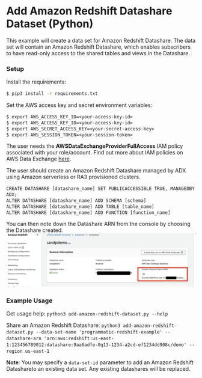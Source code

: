 # Add Amazon Redshift Datashare Dataset (Python)

This example will create a data set for Amazon Redshift Datashare. The data set will contain an
Amazon Redshift Datashare, which enables subscribers to have read-only access to the shared tables and views in the Datashare.

### Setup

Install the requirements:

```bash
$ pip3 install -r requirements.txt
```

Set the AWS access key and secret environment variables:

```
$ export AWS_ACCESS_KEY_ID=<your-access-key-id>
$ export AWS_ACCESS_KEY_ID=<your-access-key-id>
$ export AWS_SECRET_ACCESS_KEY=<your-secret-access-key>
$ export AWS_SESSION_TOKEN=<your-session-token>
```

The user needs the **AWSDataExchangeProviderFullAccess** IAM policy associated with your role/account. Find out more
about IAM policies on AWS Data Exchange [here](https://docs.aws.amazon.com/data-exchange/latest/userguide/auth-access.html).

The user should create an Amazon Redshift Datashare managed by ADX using Amazon serverless or RA3 provisioned clusters.  
```
CREATE DATASHARE [datashare_name] SET PUBLICACCESSIBLE TRUE, MANAGEDBY ADX;
ALTER DATASHARE [datashare_name] ADD SCHEMA [schema]
ALTER DATASHARE [datashare_name] ADD TABLE [table_name]
ALTER DATASHARE [datashare_name] ADD FUNCTION [function_name]
```

You can then note down the Datashare ARN from the console by choosing the Datashare created.
![copy_datashare_arn](datashare_arn.png)

### Example Usage

Get usage help: `python3 add-amazon-redshift-dataset.py --help`

Share an Amazon Redshift Datashare: `python3 add-amazon-redshift-dataset.py --data-set-name 'programmatic-redshift-example' --datashare-arn 'arn:aws:redshift:us-east-1:123456789012:datashare:9aa6adfe-0q13-1234-a2cd-ef1234dd908c/demo' --region us-east-1`

**Note**: You may specify a `data-set-id` parameter to add an Amazon Redshift Datashareto an existing data set. Any existing
datashares will be replaced.
